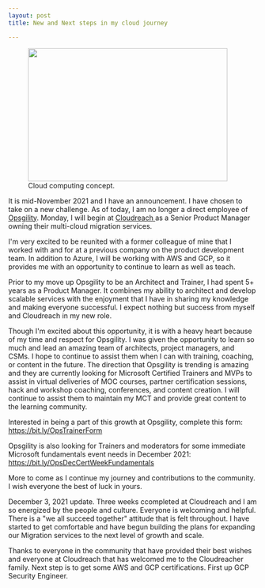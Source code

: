 ```yaml
---
layout: post
title: New and Next steps in my cloud journey

---
```


<!-- wp:image {"align":"center","id":404,"width":403,"height":269,"sizeSlug":"large"} -->
<div class="wp-block-image"><figure class="aligncenter size-large is-resized"><img src="https://captainhyperscaler.files.wordpress.com/2020/02/image-3.jpeg?w=300" alt="" class="wp-image-404" width="403" height="269"/><figcaption>Cloud computing concept.</figcaption></figure></div>
<!-- /wp:image -->

<!-- wp:paragraph -->
<p>It is mid-November 2021 and I have an announcement. I have chosen to take on a new challenge. As of today, I am no longer a direct employee of <a href="http://www.opsgility.com">Opsgility</a>. Monday, I will begin at <a href="http://www.cloudreach.com">Cloudreach </a>as a Senior Product Manager owning their multi-cloud migration services. </p>
<!-- /wp:paragraph -->

<!-- wp:paragraph -->
<p>I'm very excited to be reunited with a former colleague of mine that I worked with and for at a previous company on the product development team. In addition to Azure, I will be working with AWS and GCP, so it provides me with an opportunity to continue to learn as well as teach. </p>
<!-- /wp:paragraph -->

<!-- wp:paragraph -->
<p>Prior to my move up Opsgility to be an Architect and Trainer, I had spent 5+ years as a Product Manager. It combines my ability to architect and develop scalable services with the enjoyment that I have in sharing my knowledge and making everyone successful. I expect nothing but success from myself and Cloudreach in my new role. </p>
<!-- /wp:paragraph -->

<!-- wp:paragraph -->
<p>Though I'm excited about this opportunity, it is with a heavy heart because of my time and respect for Opsgility. I was given the opportunity to learn so much and lead an amazing team of architects, project managers, and CSMs. I hope to continue to assist them when I can with training, coaching, or content in the future. The direction that Opsgility is trending is amazing and they are currently looking for Microsoft Certified Trainers and MVPs to assist in virtual deliveries of MOC courses, partner certification sessions, hack and workshop coaching, conferences, and content creation.  I will continue to assist them to maintain my MCT and provide great content to the learning community.</p>
<!-- /wp:paragraph -->

<!-- wp:paragraph -->
<p>Interested in being a part of this growth at Opsgility, complete this form: <a href="https://bit.ly/OpsTrainerForm">https://bit.ly/OpsTrainerForm</a></p>
<!-- /wp:paragraph -->

<!-- wp:paragraph -->
<p>Opsgility is also looking for Trainers and moderators for some immediate Microsoft fundamentals event needs in December 2021: <a href="https://bit.ly/OpsDecCertWeekFundamentals">https://bit.ly/OpsDecCertWeekFundamentals</a></p>
<!-- /wp:paragraph -->

<!-- wp:paragraph -->
<p>More to come as I continue my journey and contributions to the community. I wish everyone the best of luck in yours. </p>
<!-- /wp:paragraph -->

<!-- wp:paragraph -->
<p>December 3, 2021 update. Three weeks ccompleted at Cloudreach and I am so energized by the people and culture. Everyone is welcoming and helpful. There is a "we all succeed together" attitude that is felt throughout.  I have started to get comfortable and have begun building the plans for expanding our Migration services to the next level of growth and scale. </p>
<!-- /wp:paragraph -->

<!-- wp:paragraph -->
<p>Thanks to everyone in the community that have provided their best wishes and everyone at Cloudreach that has welcomed me to the Cloudreacher family. Next step is to get some AWS and GCP certifications. First up GCP Security Engineer. </p>
<!-- /wp:paragraph -->